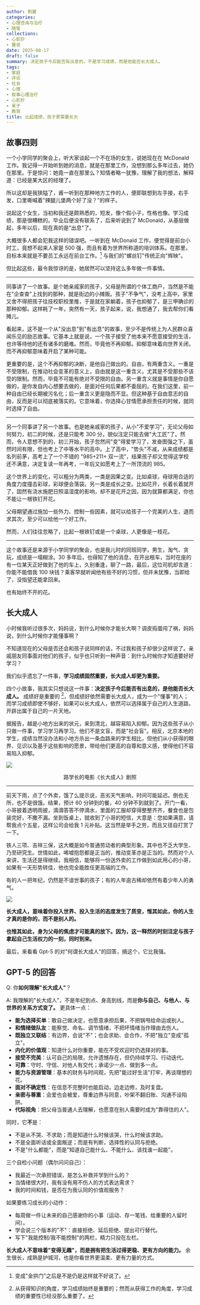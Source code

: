 ```yaml
---
author: 剩翼
categories:
- 心理咨询与治疗
- 随笔
collections:
- 心影抄
- 翼说
date: 2025-08-17
draft: false
summary: 决定孩子今后能否有出息的，不是学习成绩，而是他能否长大成人。
tags:
- 家庭
- 评论
- 社会
- 心理
- 叙事心理治疗
- 心影抄
- 亲子
- 教育
title: 比起成绩，孩子更需要长大
---
```


## 故事四则

一个小学同学的聚会上，听大家谈起一个不在场的女生，说她现在在 McDonald 工作。我记得一开始听到她的消息，就是在那里工作，没想到那么多年过去，她仍在那里。于是惊问：她竟一直在那里么？知情者略一犹豫，理解了我的想法，解释道：已经是某大区的经理了。

所以这却是我狭隘了，甫一听到在那种地方工作的人，便即联想到左手接，右手发，口里嘶喊着"辣腿儿堡两个好了没？"的样子。

说起这个女生，当初和我还是颇熟悉的，短发，像个假小子，性格也像。学习成绩，那是很糟糕的。毕业后便没有联系了，后来听说到了 McDonald，从基层做起，多年以后，现在真的是"出息"了。

大概很多人都会犯我这样的错误吧。一听到在 McDonald 工作，便觉得是前台小时工，竟想不起来人家是 500 强，而且有着为世界所称道的培训体系。在那里，目标本来就是不要员工永远在前台工作。[^1] 与我们的"螺丝钉"传统正向"辉映"。

但比起这些，最令我惊讶的是，她居然可以坚持这么多年做一件事情。

------------------------------------------------------------------------

同事讲了一个故事。是个她亲戚家的孩子，父母是所谓的个体工商户，当然是不能在"企查查"上找到的那种，就是街边的小摊贩。孩子"不争气"，没考上高中，家里又舍不得把孩子往技校职校里推，于是就在家躺着，孩子也抑郁了，是三甲确诊的那种抑郁。这样耗了一年，突然有一天，孩子起来，说，我想通了，我去帮你们看摊儿。

看起来，这不是一个从"没出息"到"有出息"的故事，至少不是传统上为人民群众喜闻乐见的励志故事。它基本上就是说，一个孩子接受了他本来不愿意接受的生活，也许等待他的还有诸多的磨难。然而，毕竟他不再抑郁。抑郁意味着向世界关闭，而不再抑郁意味着开启了某种可能。

更重要的是，这个不再抑郁的决断，是他自己做出的。自由，有两重含义。一重是不受限制，在推动社会变革的意义上，自由就是这一重含义，尤其是不受那些不该受的限制。然而，毕竟不可能有绝对不受限的自由。另一重含义就是事情是你自愿做的，是你发自内心想要去做的，是面对任何后果都不委屈的。在我们这里，前一种自由已经长期被污名化；后一重含义更是隐而不显。但这种基于自由意志的自由，反而是可以彻底被落实的。它意味着，你选择心甘情愿承担责任的时候，就同时选择了自由。

------------------------------------------------------------------------

另一个同事讲了另一个故事。也是她亲戚家的孩子，从小"不爱学习"，无论父母如何努力，初二的时候，还是只能考 300 分，貌似注定只能去做"大工匠"了。然而，令人意想不到的，初三开始，孩子忽然间"变"得爱学习了，发奋图强之下，虽然时间有限，但也考上了中等水平的高中。上了高中，"势头"不减，从来成绩都是名列前茅，高考上了一个不错的 "985+211+ 双一流"，结果孩子却又觉得这学校还不满意，决定复读一年再考，一年后又如愿考上了一所顶流的 985。

这个世界上的变化，可以粗分为两类，一类是因果之变。比如桌球，母球用合适的角度力度撞击彩球，彩球便会落袋。另一类是成长之变。比如花开，长着长着就开了，固然有浇水施肥日照温湿度的影响，却不是花开之因，因为就算都满足，你也不能让一根铁钉开花。

父母期望通过施加一些外力、控制一些因素，就可以给孩子一个完美的人生，退而求其次，至少可以给他一个好工作。

然而，人们往往忽略了，比起一根铁钉或是一个桌球，人更像是一枝花。

------------------------------------------------------------------------

这个故事还是来源于小学同学的聚会，也是我儿时的同班同学，男生，淘气、贪玩，成绩是一塌糊涂。30 多年后，也得知了他的消息，在开出租车，当时在座的有一位某天正好做到了他的车上，久别重逢，聊了一路，最后，这位司机却言道：你能不能借我 100 块钱？乘客早就听闻他有些不好的习惯，但并未犹豫，当即给了，没指望还能拿回来。

也有始终不开的花。

## 长大成人

小时候我听过很多次，妈妈说，到什么时候你才能长大啊？调皮捣蛋闯了祸，妈妈说，到什么时候你才能懂事啊？

不知道现在的父母是否还会和孩子说同样的话，不过我和孩子却很少这样说了。亲戚朋友同事面对他们的孩子，似乎也只听到一种声音：到什么时候你才知道要好好学习？

我们似乎遗忘了一件事，**学习成绩固然重要，长大成人却更为重要。**

四个小故事，我其实只想说这一件事：**决定孩子今后能否有出息的，是他能否长大成人。** 成绩好是重要的 [^2]，但成绩好依然需要长大成人，成为一个"懂事"的人；而学习成绩即使不够好，如果可以长大成人，依然可以选择属于自己的人生道路，开辟出属于自己的一片天地。

据报告，越是小地方出来的状元，来到清北，越容易陷入抑郁。因为这些孩子从小只做一件事，学习学习再学习。他们不是文盲，而是"社会盲"。相反，北京本地的学生，成绩当然没办法和小地方杀出一条血路来的学生相比，但他们从小获得的眼界、见识以及基于这些影响的愿景，带给他们更高的自尊和意义感，使得他们不容易陷入抑郁。

![](img/zhangdachengren/zhangdachengren_3240x1821.jpg)

<center>

路学长的电影《长大成人》剧照
</center>

------------------------------------------------------------------------

前天下雨，点了个外卖，饿了么提示说，恶劣天气影响，时间可能延迟。倒也无所，也不是很饿。结果，预计 60 分钟到的餐，40 分钟不到就到了。开门一看，小哥披着透明雨披，滴滴答答不停滴水，里面的工服却穿得整整齐齐，餐食也是包装完好，不撒不漏。坐到饭桌上，就收到了小哥的短信，大意是：您如果满意，请帮我点个五星，这样公司会给我 1 元补贴。这当然是举手之劳，而且又径自打赏了一下。

铁人三项、吉祥三保，这大概是如今普通劳动者的典型形象。其中也不乏大学生、乃至研究生。世情如此，唏嘘抱怨都是正当的，推动变革亦是正当的。然而对个人来讲，生活还是得继续。我相信，能够将一份送外卖的工作做到如此用心的小哥，如果有一天形势转佳，他也完全能胜任更高端的工作。

有的人一把年纪，仍然是不谙世事的孩子；有的人年逾古稀却依然有着少年人的勇气。

![](img/zhangdachengren/growup.jpg)

**长大成人，意味着你投入世界、投入生活的态度发生了质变，惟其如此，你的人生才真的是你的，而不是别人的。**

**也惟其如此，身为父母的焦虑才可能真的放下。因为，这一释然的时刻注定与孩子拿起自己生活权力的一刻，同时到来。**

最后，来看看 Gpt-5 的对"何谓长大成人"的回答，搞这个，它比我强。

## GPT-5 的回答

Q: 你**如何理解"长大成人"**？

A: 我理解的"长大成人"，不是年纪到点、身高到线，而是**你与自己、与他人、与世界的关系方式变了。** 更具体一点：

- **能为选择买单**：敢自己做决定，也愿意承担后果，不把锅甩给命运或别人。
- **和情绪做队友**：能察觉、命名、调节情绪，不把坏情绪当作理由去伤人。
- **既独立又联结**：有边界，会说"不"；也会求助、会合作，不把"独立"变成"孤立"。
- **内化的价值观**：知道什么对你重要，能在不受欢迎时仍选择对的事。
- **接受不完美**：认可自己的局限，允许遗憾存在，但仍持续学习、行动迭代。
- **可靠**：守时、守信、对他人有交代；承诺少一点、做到多一点。
- **能力与资源管理**：基本的财务与时间观，先把"能过好生活"打牢，再谈理想的花。
- **面对不确定性**：在信息不完整时也能启动，边走边修，及时复盘。
- **亲密与尊重**：会爱也会被爱，尊重边界与同意，吵架不翻旧账、沟通不设陷阱。
- **代际视角**：把父母当普通人去理解，也愿意在别人需要时成为"靠得住的人"。

同时，它**不**是：

- 不是从不哭、不求助；而是知道什么时候该哭，什么时候该求助。
- 不是全面听话或全面叛逆；而是有判断，选择性的认同与拒绝。
- 不是"什么都能"，而是"知道自己能什么、不能什么、该找谁一起能"。

三个自检小问题（偶尔问问自己）：

- 我最近一次承担错误，是怎么补救并学到什么的？
- 当情绪很大时，我有没有用不伤人的方式表达需求？
- 我的时间和钱，是否在为我认同的价值观服务？

如果要练习成长的小动作：

- 每周做一件让未来的自己感谢你的小事（运动、存一笔钱、给重要的人留时间）。
- 学会说三个版本的"不"：直接拒绝、延后拒绝、提出可行替代。
- 写下"我能控制/我不能控制"的两栏，精力只投在左栏。

**长大成人不意味着"变得无趣"，而是拥有把生活过得更稳、更有方向的能力。** 余生很长，成熟是护城河，也是你看世界更温柔、更有力量的方式。

[^1]: 变成"金拱门"之后是不是仍是这样就不好说了。

[^2]: 从获得知识的角度，学习成绩始终是重要的；然而从获得工作的角度，学习成绩的重要性已经没那么重要了。
